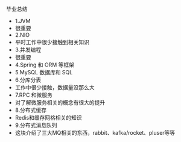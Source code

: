毕业总结

- 1.JVM
- 很重要
- 2.NIO
- 平时工作中很少接触到相关知识
- 3.并发编程
- 很重要
- 4.Spring 和 ORM 等框架
- 5.MySQL 数据库和 SQL
- 6.分库分表
- 工作中很少接触，数据量没那么大
- 7.RPC 和微服务
- 对了解微服务相关的概念有很大的提升
- 8.分布式缓存
- Redis和缓存网格相关的知识
- 9.分布式消息队列
- 这块介绍了三大MQ相关的东西，rabbit、kafka/rocket、pluser等等

